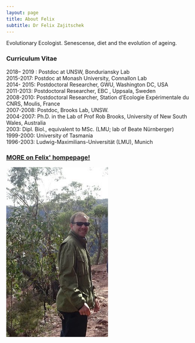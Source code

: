 ```yaml
---
layout: page
title: About Felix
subtitle: Dr Felix Zajitschek
---
```

Evolutionary Ecologist. Senescense, diet and the evolution of ageing.   

### Curriculum Vitae
   
2018– 2019 : Postdoc at UNSW, Bonduriansky Lab   
2015-2017: Postdoc at Monash University, Connallon Lab   
2014- 2015: Postdoctoral Researcher, GWU, Washington DC, USA   
2011-2013: Postdoctoral Researcher, EBC , Uppsala, Sweden      
2008-2010: Postdoctoral Researcher, Station d’Ecologie Expérimentale du CNRS, Moulis, France    
2007-2008: Postdoc, Brooks Lab, UNSW.   
2004-2007: Ph.D. in the Lab of Prof Rob Brooks, University of New South Wales, Australia   
2003: Dipl. Biol., equivalent to MSc. (LMU;  lab of Beate Nürnberger)    
1999-2000: University of Tasmania    
1996-2003: Ludwig-Maximilians-Universität (LMU), Munich

### [MORE on Felix' hompepage!](https://felixzajitschek.wordpress.com/professional/) 

![Felix](img/F2.jpg)

